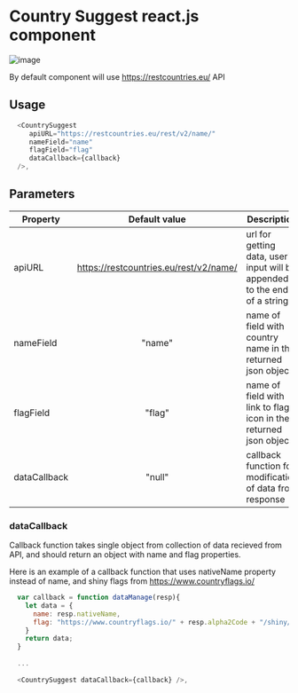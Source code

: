 # Country Suggest react.js component


![image](https://user-images.githubusercontent.com/11752471/47147073-16135480-d2d6-11e8-8854-40031d9594fb.png)


By default component will use https://restcountries.eu/ API
## Usage 
  ```javascript   
    <CountrySuggest 
       apiURL="https://restcountries.eu/rest/v2/name/"
       nameField="name" 
       flagField="flag" 
       dataCallback={callback}
    />,

  ```
## Parameters
| Property      | Default value                          | Description                                        | 
| ------------- |:--------------------------------------:| -------------------------------------------------- |
| apiURL        | https://restcountries.eu/rest/v2/name/ | url for getting data, user's input will be appended to the end of a string |
| nameField     | "name"                                 | name of field with country name in the returned json object.    |
| flagField     | "flag"                                 | name of field with link to flag icon in the returned json object|
| dataCallback  | "null"                                 | callback function for modification of data from response        |

### dataCallback
Callback function takes single object from collection of data recieved from API, and should return an object with name and flag properties.

Here is an example of a callback function that uses nativeName property instead of name, and shiny flags from  https://www.countryflags.io/

```javascript   
  var callback = function dataManage(resp){
    let data = {
      name: resp.nativeName,
      flag: "https://www.countryflags.io/" + resp.alpha2Code + "/shiny/64.png",
    }
    return data;
  }
  
  ...
  
  <CountrySuggest dataCallback={callback} />,
  
```




